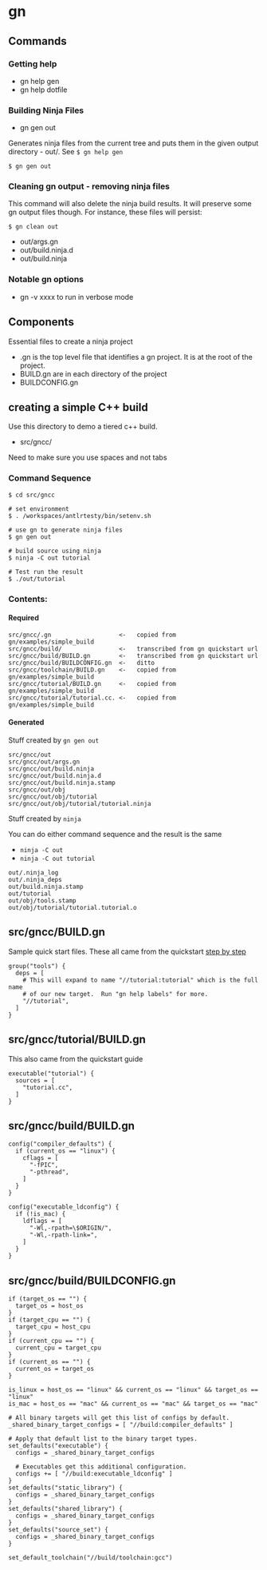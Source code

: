 # gn


## Commands

### Getting help

* gn help gen
* gn help dotfile

### Building Ninja Files

* gn gen out

Generates ninja files from the current tree and puts them in the given output directory - out/.  See `$ gn help gen`

```
$ gn gen out
```


### Cleaning gn output - removing ninja files


This command will also delete the ninja build results.  It will
preserve some gn output files though.  For instance, these files
will persist:

```
$ gn clean out
```

* out/args.gn
* out/build.ninja.d
* out/build.ninja


### Notable gn options

* gn -v xxxx to run in verbose mode


## Components

Essential files to create a ninja project

* .gn is the top level file that identifies a gn project.  It is at the root of the project.
* BUILD.gn are in each directory of the project
* BUILDCONFIG.gn

## creating a simple C++ build

Use this directory to demo a tiered c++ build. 

* src/gncc/

Need to make sure you use spaces and not tabs

### Command Sequence

```
$ cd src/gncc

# set environment
$ . /workspaces/antlrtesty/bin/setenv.sh 

# use gn to generate ninja files
$ gn gen out

# build source using ninja
$ ninja -C out tutorial 

# Test run the result
$ ./out/tutorial 
```




### Contents:

#### Required

```
src/gncc/.gn                   <-   copied from gn/examples/simple_build
src/gncc/build/                <-   transcribed from gn quickstart url
src/gncc/build/BUILD.gn        <-   transcribed from gn quickstart url
src/gncc/build/BUILDCONFIG.gn  <-   ditto
src/gncc/toolchain/BUILD.gn    <-   copied from gn/examples/simple_build
src/gncc/tutorial/BUILD.gn     <-   copied from gn/examples/simple_build
src/gncc/tutorial/tutorial.cc. <-   copied from gn/examples/simple_build
```

#### Generated

Stuff created by `gn gen out`

```
src/gncc/out                   
src/gncc/out/args.gn
src/gncc/out/build.ninja
src/gncc/out/build.ninja.d
src/gncc/out/build.ninja.stamp
src/gncc/out/obj
src/gncc/out/obj/tutorial
src/gncc/out/obj/tutorial/tutorial.ninja

```

Stuff created by `ninja`

You can do either command sequence and the result is the same

* `ninja -C out`
* `ninja -C out tutorial`



```
out/.ninja_log
out/.ninja_deps
out/build.ninja.stamp
out/tutorial
out/obj/tools.stamp 
out/obj/tutorial/tutorial.tutorial.o
```


## src/gncc/BUILD.gn

Sample quick start files.  These all came from the quickstart [step by step]([Title](https://gn.googlesource.com/gn/%252B/main/docs/quick_start.md#Step_by_step))


```
group("tools") {
  deps = [
    # This will expand to name "//tutorial:tutorial" which is the full name
    # of our new target.  Run "gn help labels" for more.
    "//tutorial",
  ]
}
```

## src/gncc/tutorial/BUILD.gn

This also came from the quickstart guide

```
executable("tutorial") {
  sources = [
    "tutorial.cc",
  ]
}
```

## src/gncc/build/BUILD.gn

```
config("compiler_defaults") {
  if (current_os == "linux") {
    cflags = [
      "-fPIC",
      "-pthread",
    ]
  }
}

config("executable_ldconfig") {
  if (!is_mac) {
    ldflags = [
      "-Wl,-rpath=\$ORIGIN/",
      "-Wl,-rpath-link=",
    ]
  }
}
```

## src/gncc/build/BUILDCONFIG.gn

```
if (target_os == "") {
  target_os = host_os
}
if (target_cpu == "") {
  target_cpu = host_cpu
}
if (current_cpu == "") {
  current_cpu = target_cpu
}
if (current_os == "") {
  current_os = target_os
}

is_linux = host_os == "linux" && current_os == "linux" && target_os == "linux"
is_mac = host_os == "mac" && current_os == "mac" && target_os == "mac"

# All binary targets will get this list of configs by default.
_shared_binary_target_configs = [ "//build:compiler_defaults" ]

# Apply that default list to the binary target types.
set_defaults("executable") {
  configs = _shared_binary_target_configs

  # Executables get this additional configuration.
  configs += [ "//build:executable_ldconfig" ]
}
set_defaults("static_library") {
  configs = _shared_binary_target_configs
}
set_defaults("shared_library") {
  configs = _shared_binary_target_configs
}
set_defaults("source_set") {
  configs = _shared_binary_target_configs
}

set_default_toolchain("//build/toolchain:gcc")

```